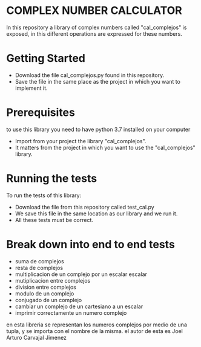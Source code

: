 # COMPLEX NUMBER CALCULATOR
In this repository a library of complex numbers called "cal_complejos" is exposed, in this different operations are expressed for these numbers.
# Getting Started
- Download the file cal_complejos.py found in this repository.
- Save the file in the same place as the project in which you want to implement it.
# Prerequisites
to use this library you need to have python 3.7 installed on your computer
- Import from your project the library "cal_complejos".
- It matters from the project in which you want to use the "cal_complejos" library.
# Running the tests
To run the tests of this library:
- Download the file from this repository called test_cal.py
- We save this file in the same location as our library and we run it.
- All these tests must be correct.
# Break down into end to end tests

  - suma de complejos
  - resta de complejos
  - multiplicacion de un complejo por un escalar escalar
  - mutiplicacion entre complejos
  - division entre complejos
  - modulo de un complejo
  - conjugado de un complejo
  - cambiar un complejo de un cartesiano a un escalar
  - imprimir correctamente un numero complejo

en esta libreria se representan los numeros complejos por medio de una tupla, y se importa con el nombre de la misma.
el autor de esta es Joel Arturo Carvajal Jimenez  
